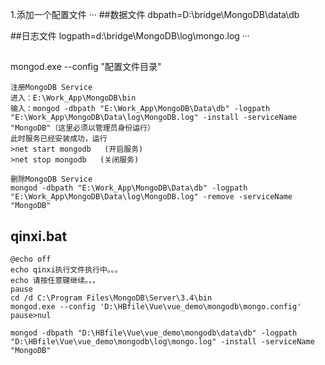 1.添加一个配置文件
··· ##数据文件
dbpath=D:\bridge\MongoDB\data\db

##日志文件
logpath=d:\bridge\MongoDB\log\mongo.log
···

##

mongod.exe --config "配置文件目录"

```
注册MongoDB Service
进入：E:\Work_App\MongoDB\bin
输入：mongod -dbpath "E:\Work_App\MongoDB\Data\db" -logpath "E:\Work_App\MongoDB\Data\log\MongoDB.log" -install -serviceName "MongoDB"（这里必须以管理员身份运行）
此时服务已经安装成功，运行
>net start mongodb   (开启服务)
>net stop mongodb   (关闭服务)
```

```
删除MongoDB Service
mongod -dbpath "E:\Work_App\MongoDB\Data\db" -logpath "E:\Work_App\MongoDB\Data\log\MongoDB.log" -remove -serviceName "MongoDB"
```

## qinxi.bat

```
@echo off
echo qinxi执行文件执行中。。。
echo 请按任意键继续。。。
pause
cd /d C:\Program Files\MongoDB\Server\3.4\bin
mongod.exe --config 'D:\HBfile\Vue\vue_demo\mongodb\mongo.config'
pause>nul

mongod -dbpath "D:\HBfile\Vue\vue_demo\mongodb\data\db" -logpath "D:\HBfile\Vue\vue_demo\mongodb\log\mongo.log" -install -serviceName "MongoDB"
```

